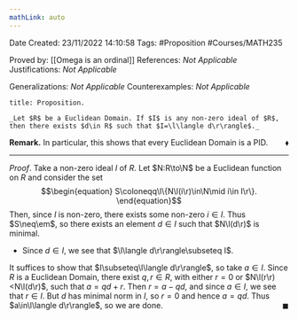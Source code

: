 ```yaml
---
mathLink: auto
---
```


<div class="topSpace"></div>

Date Created: 23/11/2022 14:10:58
Tags: #Proposition #Courses/MATH235

Proved by: [[Omega is an ordinal]]
References: _Not Applicable_
Justifications: _Not Applicable_

Generalizations: _Not Applicable_
Counterexamples: _Not Applicable_

``` ad-Proposition
title: Proposition.

_Let $R$ be a Euclidean Domain. If $I$ is any non-zero ideal of $R$, then there exists $d\in R$ such that $I=\l\langle d\r\rangle$._

```

**Remark.** In particular, this shows that every Euclidean Domain is a PID.<span style="float:right;">$\blacklozenge$</span>

---

_Proof_. Take a non-zero ideal $I$ of $R$. Let $N:R\to\N$ be a Euclidean function on $R$ and consider the set
$$\begin{equation}
    S\coloneqq\l\{N\l(i\r)\in\N\mid i\in I\r\}.
\end{equation}$$
Then, since $I$ is non-zero, there exists some non-zero $i\in I$. Thus $S\neq\em$, so there exists an element $d\in I$ such that $N\l(d\r)$ is minimal.
* Since $d\in I$, we see that $\l\langle d\r\rangle\subseteq I$.

It suffices to show that $I\subseteq\l\langle d\r\rangle$, so take $a\in I$. Since $R$ is a Euclidean Domain, there exist $q,r\in R$, with either $r=0$ or $N\l(r\r)<N\l(d\r)$, such that $a=qd+r$. Then $r=a-qd$, and since $a\in I$, we see that $r\in I$. But $d$ has minimal norm in $I$, so $r=0$ and hence $a=qd$. Thus $a\in\l\langle d\r\rangle$, so we are done.<span style="float:right;">$\blacksquare$</span>
